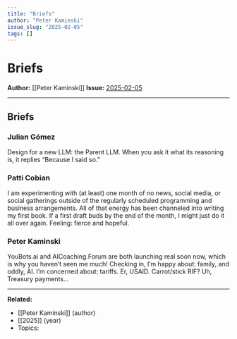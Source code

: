 ```yaml
---
title: "Briefs"
author: "Peter Kaminski"
issue_slug: "2025-02-05"
tags: []
---
```


# Briefs

**Author:** [[Peter Kaminski]]
**Issue:** [2025-02-05](https://plex.collectivesensecommons.org/2025-02-05/)

---

## Briefs
### Julian Gómez
Design for a new LLM: the Parent LLM. When you ask it what its reasoning is, it replies “Because I said so.”

### Patti Cobian
I am experimenting with (at least) one month of no news, social media, or social gatherings outside of the regularly scheduled programming and business arrangements. All of that energy has been channeled into writing my first book. If a first draft buds by the end of the month, I might just do it all over again. Feeling: fierce and hopeful.

### Peter Kaminski
YouBots.ai and AICoaching.Forum are both launching real soon now, which is why you haven’t seen me much! Checking in, I’m happy about: family, and oddly, AI. I’m concerned about: tariffs. Er, USAID. Carrot/stick RIF? Uh, Treasury payments...

---

**Related:**
- [[Peter Kaminski]] (author)
- [[2025]] (year)
- Topics: 

